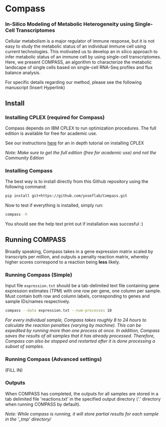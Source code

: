 # Compass
### In-Silico Modeling of Metabolic Heterogeneity using Single-Cell Transcriptomes
Cellular metabolism is a major regulator of immune response, but it is not easy to study the metabolic status of an individual immune cell using current technologies. This motivated us to develop an in silico approach to infer metabolic status of an immune cell by using single-cell transcriptomes. Here, we present COMPASS, an algorithm to characterize the metabolic landscape of single cells based on single-cell RNA-Seq profiles and flux balance analysis.

For specific details regarding our method, please see the following manuscript (Insert Hyperlink)

## Install

### Installing CPLEX (required for Compass)

Compass depends on IBM CPLEX to run optimization procedures.  The full edition is available for free for academic use.

See our instructions [here](https://github.com/YosefLab/Compass/wiki/Installing-CPLEX-Tutorial) for an in depth tutorial on installing CPLEX

*Note: Make sure to get the full edition (free for academic use) and not the Community Edition*

### Installing Compass

The best way is to install directly from this Github repository using the following command:

```bash
pip install git+https://github.com/yoseflab/Compass.git
```

Now to test if everything is installed, simply run:

```bash
compass -h
```
You should see the help text print out if installation was succesful :)

## Running COMPASS
Broadly speaking, Compass takes in a gene expression matrix scaled by transcripts per million, and outputs a penalty reaction matrix, whereby higher scores correspond to a reaction being **less** likely. 




### Running Compass (Simple)
Input file `expression.txt` should be a tab-delimited text file containing gene expression estimates (TPM) with one row per gene, one column per sample.  Must contain both row and column labels, corresponding to genes and sample IDs/names respectively.

```bash
compass --data expression.txt --num-processes 10
```

*For every individual sample, Compass takes roughly 8 to 24 hours to calculate the reaction penalties (varying by machine). This can be expedited by running more than one process at once.  In addition, Compass saves the results of all samples that it has already processed. Therefore, Compass can also be stopped and restarted after it is done processing a subset of samples.*

### Running Compass (Advanced settings)
(FILL IN)


### Outputs
When COMPASS has completed, the outputs for all samples are stored in a tab delimited file 'reactions.txt' in the specified output directory ('.' directory when running COMPASS by default). 

*Note: While compass is running, it will store partial results for each sample in the '_tmp' directory/*


